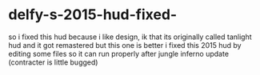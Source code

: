 # delfy-s-2015-hud-fixed-
so i fixed this hud because i like design, ik that its originally called tanlight hud and it got remastered but this one is better
i fixed this 2015 hud by editing some files so it can run properly after jungle inferno update (contracter is little bugged)


